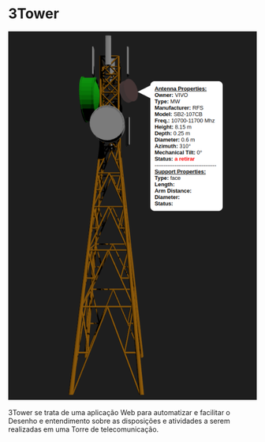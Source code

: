 # 3Tower

![torre](image.png)


3Tower se trata de uma aplicação Web para automatizar e facilitar o Desenho e entendimento sobre as disposições e atividades a serem realizadas em uma 
Torre de telecomunicação.
